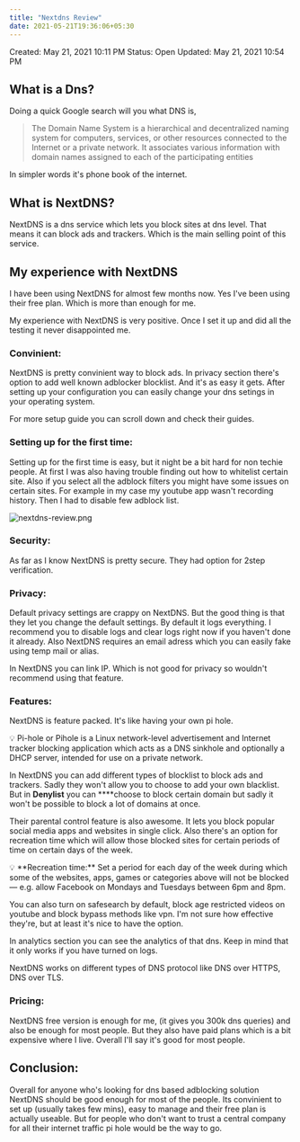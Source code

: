 ```yaml
---
title: "Nextdns Review"
date: 2021-05-21T19:36:06+05:30
---
```



Created: May 21, 2021 10:11 PM
Status: Open
Updated: May 21, 2021 10:54 PM

## What is a Dns?

Doing a quick Google search will you what DNS is,

> The Domain Name System is a hierarchical and decentralized naming system for computers, services, or other resources connected to the Internet or a private network. It associates various information with domain names assigned to each of the participating entities
> 

In simpler words it's phone book of the internet. 

## What is NextDNS?

NextDNS is a dns service which lets you block sites at dns level. That means it can block ads and trackers. Which is the main selling point of this service. 

## My experience with NextDNS

I have been using NextDNS for almost few months now. Yes I've been using their free plan. Which is more than enough for me. 

My experience with NextDNS is very positive. Once I set it up and did all the testing it never disappointed me. 

### Convinient:

NextDNS is pretty convinient way to block ads. In privacy section there's option to add well known adblocker blocklist. And it's as easy it gets. After setting up your configuration you can easily change your dns setings in your operating system. 

For more setup guide you can scroll down and check their guides. 

### Setting up for the first time:

Setting up for the first time is easy, but it night be a bit hard for non techie people. At first I was also having trouble finding out how to whitelist certain site. Also if you select all the adblock filters you might have some issues on certain sites. For example in my case my youtube app wasn't recording history. Then I had to disable few adblock list. 

![nextdns-review.png](/nextdns.png)

### Security:

As far as I know NextDNS is pretty secure. They had option for 2step verification. 

### Privacy:

Default privacy settings are crappy on NextDNS. But the good thing is that they let you change the default settings.  By default it logs everything. I recommend you to disable logs and clear logs right now if you haven't done it already. Also NextDNS requires an email adress which you can easily fake using temp mail or alias. 

In NextDNS you can link IP. Which is not good for privacy so wouldn't recommend using that feature. 

### Features:

NextDNS is feature packed. It's like having your own pi hole. 

<aside>
💡 Pi-hole or Pihole is a Linux network-level advertisement and Internet tracker blocking application which acts as a DNS sinkhole and optionally a DHCP server, intended for use on a private network.

</aside>

In NextDNS you can add different types of blocklist to block ads and trackers. Sadly they won't allow you to choose to add your own blacklist. But in **Denylist** you can ****choose to block certain domain but sadly it won't be possible to block a lot of domains at once. 

Their parental control feature is also awesome. It lets you block popular social media apps and websites in single click. Also there's an option for recreation time which will allow those blocked sites for certain periods of time on certain days of the week. 

<aside>
💡 **Recreation time:** Set a period for each day of the week during which some of the websites, apps, games or categories above will not be blocked — e.g. allow Facebook on Mondays and Tuesdays between 6pm and 8pm.

</aside>

You can also turn on safesearch by default, block age restricted videos on youtube and block bypass methods like vpn. I'm not sure how effective they're, but at least it's nice to have the option.   

In analytics section you can see the analytics of that dns. Keep in mind that it only works if you have turned on logs. 

NextDNS works on different types of DNS protocol like DNS over HTTPS, DNS over TLS. 

### Pricing:

NextDNS free version is enough for me, (it gives you 300k  dns queries) and also be enough for most people. But they also have paid plans which is a bit expensive where I live. Overall I'll say it's good for most people. 

## Conclusion:

Overall for anyone who's looking for dns based adblocking solution NextDNS should be good enough for most of the people. Its convinient to set up (usually takes few mins), easy to manage and their free plan is actually useable. But for people who don't want to trust a central company for all their internet traffic pi hole would be the way to go.
